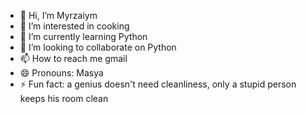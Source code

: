 - 👋 Hi, I’m Myrzaiym
- 👀 I’m interested in cooking
- 🌱 I’m currently learning Python
- 💞️ I’m looking to collaborate on Python
- 📫 How to reach me gmail
- 😄 Pronouns: Masya
- ⚡ Fun fact: a genius doesn't need cleanliness, only a stupid person keeps his room clean

<!---
m1y2r3z4a5i6y7m8/m1y2r3z4a5i6y7m8 is a ✨ special ✨ repository because its `README.md` (this file) appears on your GitHub profile.
You can click the Preview link to take a look at your changes.
--->
